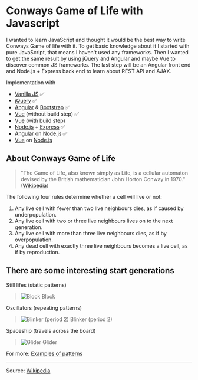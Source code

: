 # Conways Game of Life with Javascript

I wanted to learn JavaScript and thought it would be the best way to write Conways Game of life with it. To get basic knowledge about it I started with pure JavaScript, that means I haven't used any frameworks. Then I wanted to get the same result by using jQuery and Angular and maybe Vue to discover common JS frameworks. The last step will be an Angular front end and Node.js + Express back end to learn about REST API and AJAX.

Implementation with
- [Vanilla JS](http://vanilla-js.com/) ✅
- [jQuery](https://jquery.com) ✅
- [Angular](https://angular.io) & [Bootstrap](https://www.getbootstrap.com) ✅
- [Vue](https://vuejs.org/) (without build step) ✅
- [Vue](https://vuejs.org/) (with build step)
- [Node.js](https://nodejs.org/en/) + [Express](http://expressjs.com/de/) ✅
- [Angular](https://angular.io) on [Node.js](https://nodejs.org/en/) ✅
- [Vue](https://vuejs.org/) on [Node.js](https://nodejs.org/en/)

## About Conways Game of Life

> "The Game of Life, also known simply as Life, is a cellular automaton devised by the British mathematician John Horton Conway in 1970." ([Wikipedia](https://en.wikipedia.org/wiki/Conway%27s_Game_of_Life "Conway's Game of Life"))

The following four rules determine whether a cell will live or not:

1. Any live cell with fewer than two live neighbours dies, as if caused by underpopulation.
2. Any live cell with two or three live neighbours lives on to the next generation.
3. Any live cell with more than three live neighbours dies, as if by overpopulation.
4. Any dead cell with exactly three live neighbours becomes a live cell, as if by reproduction.

## There are some interesting start generations

Still lifes (static patterns)
> ![Block](https://upload.wikimedia.org/wikipedia/commons/9/96/Game_of_life_block_with_border.svg) Block

Oscillators (repeating patterns)
> ![Blinker (period 2)](https://upload.wikimedia.org/wikipedia/commons/9/95/Game_of_life_blinker.gif) Blinker (period 2)

Spaceship (travels across the board)
> ![Glider](https://upload.wikimedia.org/wikipedia/commons/f/f2/Game_of_life_animated_glider.gif) Glider

For more: [Examples of patterns](https://en.wikipedia.org/wiki/Conway%27s_Game_of_Life#Examples_of_patterns "Examples of patterns")

---------
Source: [Wikipedia](https://en.wikipedia.org/wiki/Conway%27s_Game_of_Life)

